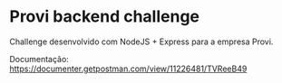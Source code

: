 # Provi backend challenge
Challenge desenvolvido com NodeJS + Express para a empresa Provi.

Documentação: https://documenter.getpostman.com/view/11226481/TVReeB49
